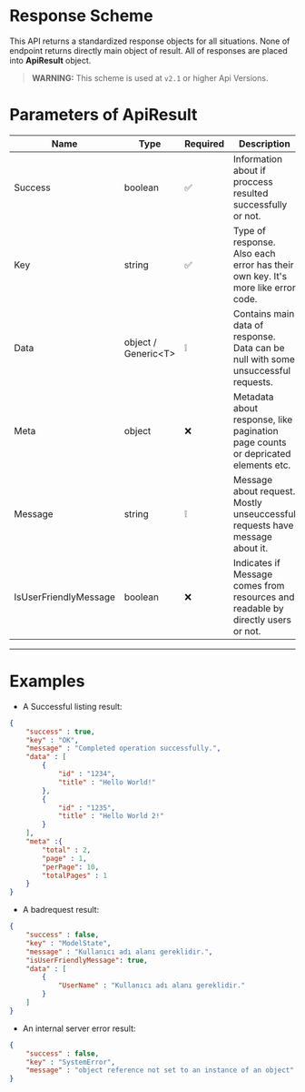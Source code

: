 ﻿# Response Scheme
This API returns a standardized response objects for all situations. None of endpoint returns directly main object of result. All of responses are placed into **ApiResult** object.

> **WARNING:** This scheme is used at `v2.1` or higher Api Versions.

# Parameters of ApiResult

| Name | Type | Required | Description |
| --- | --- | --- | --- |
| Success | boolean | ✅ | Information about if proccess resulted successfully or not.  |
| Key | string | ✅ | Type of response. Also each error has their own key. It's more like error code. |
| Data | object /  Generic&lt;T&gt; | ❕ | Contains main data of response. Data can be null with some unsuccessful requests.
| Meta | object | ❌ | Metadata about response, like pagination page counts or depricated elements etc.|
| Message | string | ❕ | Message about request. Mostly unseuccessful requests have message about it. |
| IsUserFriendlyMessage | boolean | ❌ | Indicates if Message comes from resources and readable by directly users or not. |

***

# Examples

- A Successful listing result:

```json
{
    "success" : true,
    "key" : "OK",
    "message" : "Completed operation successfully.",
    "data" : [
        {
            "id" : "1234",
            "title" : "Hello World!"
        },
        {
            "id" : "1235",
            "title" : "Hello World 2!"
        }
    ],
    "meta" :{
        "total" : 2,
        "page" : 1,
        "perPage": 10,
        "totalPages" : 1 
    }
}
```

- A badrequest result:

```json
{
    "success" : false,
    "key" : "ModelState",
    "message" : "Kullanıcı adı alanı gereklidir.",
    "isUserFriendlyMessage": true,
    "data" : [
        {
            "UserName" : "Kullanıcı adı alanı gereklidir."
        }
    ]
}
```

- An internal server error result:

```json
{
    "success" : false,
    "key" : "SystemError",
    "message" : "object reference not set to an instance of an object"
}
```
